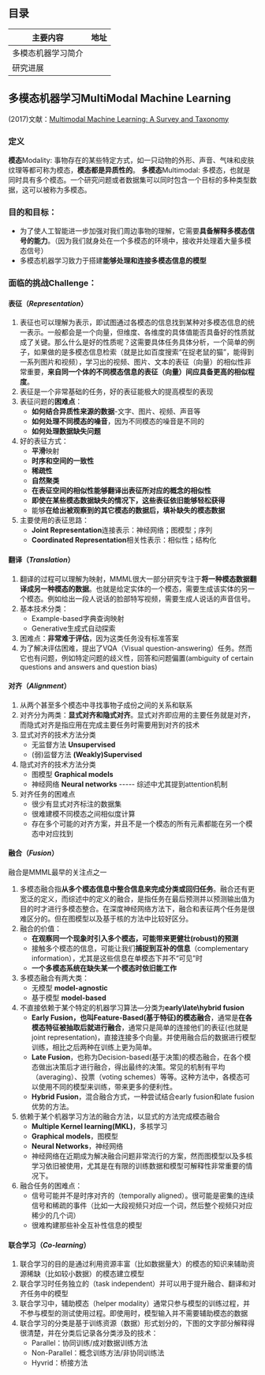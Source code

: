 ## 目录
| 主要内容 | 地址 |
| -------- | ---- |
| 多模态机器学习简介 |      |
| 研究进展 |      |


## 多模态机器学习MultiModal Machine Learning
(2017)文献：[Multimodal Machine Learning: A Survey and Taxonomy](https://arxiv.org/abs/1705.09406)

### 定义
**模态**Modality: 事物存在的某些特定方式，如一只动物的外形、声音、气味和皮肤纹理等都可称为模态，**模态都是异质性的**。
**多模态**Multimodal: 多模态，也就是同时具有多个模态。一个研究问题或者数据集可以同时包含一个目标的多种类型数据，这可以被称为多模态。

### 目的和目标：
* 为了使人工智能进一步加强对我们周边事物的理解，它需要**具备解释多模态信号的能力**。（因为我们就身处在一个多模态的环境中，接收并处理着大量多模态信号）
* 多模态机器学习致力于搭建**能够处理和连接多模态信息的模型**

### 面临的挑战Challenge：
#### 表征（_Representation_）
1. 表征也可以理解为表示，即试图通过各模态的信息找到某种对多模态信息的统一表示。一般都会是一个向量，但维度、各维度的具体值能否具备好的性质就成了关键。那么什么是好的性质呢？这需要具体任务具体分析，一个简单的例子，如果做的是多模态信息检索（就是比如百度搜索“在捉老鼠的猫”，能得到一系列图片和视频），学习出的视频、图片、文本的表征（向量）的相似性非常重要，**来自同一个体的不同模态信息的表征（向量）间应具备更高的相似程度**。
2. 表征是一个非常基础的任务，好的表征能极大的提高模型的表现
3. 表征问题的**困难点**：
    - **如何结合异质性来源的数据**-文字、图片、视频、声音等
    - **如何处理不同模态的噪音**，因为不同模态的噪音是不同的
    - **如何处理数据缺失问题**
4. 好的表征方式：    
	- **平滑**映射
	- **时序和空间的一致性**
	- **稀疏性**
	- **自然聚类**
	- **在表征空间的相似性能够翻译出表征所对应的概念的相似性**
	- **即使在某些模态数据缺失的情况下，这些表征依旧能够轻松获得**
	- 能够**在给出被观察到的其它模态的数据后，填补缺失的模态数据**
1. 主要使用的表征思路：
    -   **Joint Representation**连接表示：神经网络；图模型；序列 
    -   **Coordinated Representation**相关性表示：相似性；结构化

#### 翻译（_Translation_）
1. 翻译的过程可以理解为映射，MMML很大一部分研究专注于**将一种模态数据翻译成另一种模态的数据**。也就是给定实体的一个模态，需要生成该实体的另一个模态。例如给出一段人说话的脸部特写视频，需要生成人说话的声音信号。
2. 基本技术分类：
    - Example-based字典查询映射
    - Generative生成式自动探索
1. 困难点：**非常难于评估**，因为这类任务没有标准答案
2. 为了解决评估困难，提出了VQA（Visual question-answering）任务。然而它也有问题，例如特定问题的歧义性，回答和问题偏置(ambiguity of certain questions and answers and question bias)

#### 对齐（_Alignment_）
1. 从两个甚至多个模态中寻找事物子成份之间的关系和联系
2. 对齐分为两类：**显式对齐和隐式对齐**。显式对齐即应用的主要任务就是对齐，而隐式对齐是指应用在完成主要任务时需要用到对齐的技术
3.  显式对齐的技术方法分类
    - 无监督方法 **Unsupervised**
    - (弱)监督方法 **(Weakly)Supervised**
4.  隐式对齐的技术方法分类
    - 图模型 **Graphical models**
    - 神经网络 **Neural networks** ----- 综述中尤其提到attention机制
5. 对齐任务的困难点
	 - 很少有显式对齐标注的数据集
	 - 很难建模不同模态之间相似度计算
	 - 存在多个可能的对齐方案，并且不是一个模态的所有元素都能在另一个模态中对应找到
#### 融合（_Fusion_）
融合是MMML最早的关注点之一
1. 多模态融合指**从多个模态信息中整合信息来完成分类或回归任务**。融合还有更宽泛的定义，而综述中的定义的融合，是指任务在最后预测并以预测输出值为目的时才进行多模态整合。在深度神经网络方法下，融合和表征两个任务是很难区分的。但在图模型以及基于核的方法中比较好区分。
2. 融合的价值：
	 - **在观察同一个现象时引入多个模态，可能带来更健壮(robust)的预测**
	 - 接触多个模态的信息，可能让我们**捕捉到互补的信息**（complementary information），尤其是这些信息在单模态下并不“可见”时
	 - **一个多模态系统在缺失某一个模态时依旧能工作**
3. 多模态融合有两大类：
	 - 无模型 **model-agnostic**
	 - 基于模型 **model-based**
4. 不直接依赖于某个特定的机器学习算法—分类为**early\late\hybrid fusion**
	 - **Early Fusion，也叫Feature-Based(基于特征)的模态融合**，通常是**在各模态特征被抽取后就进行融合**，通常只是简单的连接他们的表征(也就是joint representation)，直接连接多个向量。并使用融合后的数据进行模型训练，相比之后两种在训练上更为简单。
	 - **Late Fusion**，也称为Decision-based(基于决策)的模态融合，在各个模态做出决策后才进行融合，得出最终的决策。常见的机制有平均（averaging）、投票（voting schemes）等等。这种方法中，各模态可以使用不同的模型来训练，带来更多的便利性。
	 - **Hybrid Fusion**，混合融合方式，一种尝试结合early fusion和late fusion优势的方法。
5. 依赖于某个机器学习方法的融合方法，以显式的方法完成模态融合
	 - **Multiple Kernel learning(MKL)**，多核学习
	 - **Graphical models**，图模型
	 - **Neural Networks**，神经网络
	 - 神经网络在近期成为解决融合问题非常流行的方案，然而图模型以及多核学习依旧被使用，尤其是在有限的训练数据和模型可解释性非常重要的情况下。
6. 融合任务的困难点：
	 - 信号可能并不是时序对齐的（temporally aligned）。很可能是密集的连续信号和稀疏的事件（比如一大段视频只对应一个词，然后整个视频只对应稀少的几个词）
	 - 很难构建那些补全互补性信息的模型
#### 联合学习（_Co-learning_）
1. 联合学习的目的是通过利用资源丰富（比如数据量大）的模态的知识来辅助资源稀缺（比如较小数据）的模态建立模型
2. 联合学习时任务独立的（task independent）并可以用于提升融合、翻译和对齐任务中的模型
3. 联合学习中，辅助模态（helper modality）通常只参与模型的训练过程，并不参与模型的测试使用过程。即使用时，模型输入并不需要辅助模态的数据
4. 联合学习的分类是基于训练资源（数据）形式划分的，下图的文字部分解释得很清楚，并在分类后记录各分类涉及的技术：
	 - Parallel：协同训练/成对数据训练方法
	 - Non-Parallel：概念训练方法/非协同训练法
	 - Hyvrid：桥接方法


